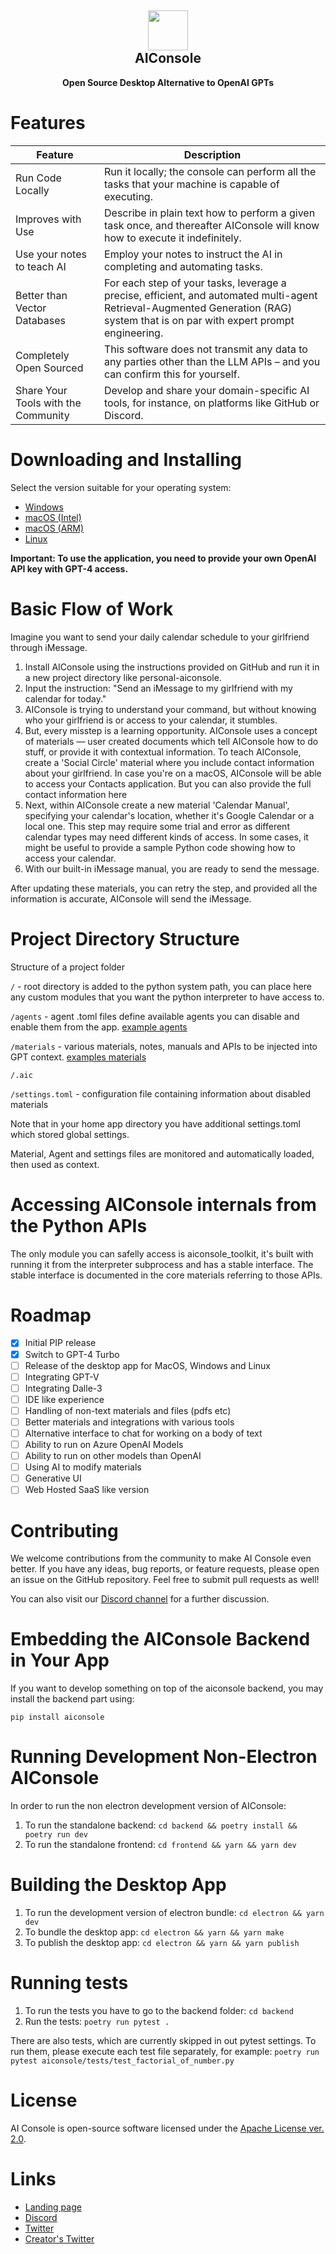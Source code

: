 <h2 align="center"><img src="https://github.com/10clouds/aiconsole/assets/135703473/d48b7b40-4b9e-45af-92e4-2abc5a8a40b0" height="64"><br>AIConsole</h2>

<p align="center"><strong>Open Source Desktop Alternative to OpenAI GPTs</strong></p>

# Features

| Feature                             | Description                                                                                                                                                                      |
| ----------------------------------- | -------------------------------------------------------------------------------------------------------------------------------------------------------------------------------- |
| Run Code Locally                    | Run it locally; the console can perform all the tasks that your machine is capable of executing.                                                                                 |
| Improves with Use                   | Describe in plain text how to perform a given task once, and thereafter AIConsole will know how to execute it indefinitely.                                                      |
| Use your notes to teach AI          | Employ your notes to instruct the AI in completing and automating tasks.                                                                                                         |
| Better than Vector Databases        | For each step of your tasks, leverage a precise, efficient, and automated multi-agent Retrieval-Augmented Generation (RAG) system that is on par with expert prompt engineering. |
| Completely Open Sourced             | This software does not transmit any data to any parties other than the LLM APIs – and you can confirm this for yourself.                                                         |
| Share Your Tools with the Community | Develop and share your domain-specific AI tools, for instance, on platforms like GitHub or Discord.                                                                              |

# Downloading and Installing

Select the version suitable for your operating system:

- [Windows](https://github.com/10clouds/aiconsole/releases)
- [macOS (Intel)](https://github.com/10clouds/aiconsole/releases)
- [macOS (ARM)](https://github.com/10clouds/aiconsole/releases)
- [Linux](https://github.com/10clouds/aiconsole/releases)

**Important: To use the application, you need to provide your own OpenAI API key with GPT-4 access.**

# Basic Flow of Work

Imagine you want to send your daily calendar schedule to your girlfriend through iMessage.

1. Install AIConsole using the instructions provided on GitHub and run it in a new project directory like personal-aiconsole.
2. Input the instruction: "Send an iMessage to my girlfriend with my calendar for today."
3. AIConsole is trying to understand your command, but without knowing who your girlfriend is or access to your calendar, it stumbles.
4. But, every misstep is a learning opportunity. AIConsole uses a concept of materials — user created documents which tell AIConsole how to do stuff, or provide it with contextual information. To teach AIConsole, create a 'Social Circle' material where you include contact information about your girlfriend. In case you're on a macOS, AIConsole will be able to access your Contacts application. But you can also provide the full contact information here
5. Next, within AIConsole create a new material 'Calendar Manual', specifying your calendar's location, whether it's Google Calendar or a local one. This step may require some trial and error as different calendar types may need different kinds of access. In some cases, it might be useful to provide a sample Python code showing how to access your calendar.
6. With our built-in iMessage manual, you are ready to send the message.

After updating these materials, you can retry the step, and provided all the information is accurate, AIConsole will send the iMessage.

# Project Directory Structure

Structure of a project folder

`/` - root directory is added to the python system path, you can place here any custom modules that you want the python interpreter to have access to.

`/agents` - agent .toml files define available agents you can disable and enable them from the app. [example agents](../blob/master/backend/aiconsole/preinstalled/agents)

`/materials` - various materials, notes, manuals and APIs to be injected into GPT context. [examples materials](../blob/master/backend/aiconsole/preinstalled/materials)

`/.aic`

`/settings.toml` - configuration file containing information about disabled materials

Note that in your home app directory you have additional settings.toml which stored global settings.

Material, Agent and settings files are monitored and automatically loaded, then used as context.

# Accessing AIConsole internals from the Python APIs

The only module you can safelly access is aiconsole_toolkit, it's built with running it from the interpreter subprocess and has a stable interface. The stable interface is documented in the core materials referring to those APIs.

# Roadmap

- [x] Initial PIP release
- [x] Switch to GPT-4 Turbo
- [ ] Release of the desktop app for MacOS, Windows and Linux
- [ ] Integrating GPT-V
- [ ] Integrating Dalle-3
- [ ] IDE like experience
- [ ] Handling of non-text materials and files (pdfs etc)
- [ ] Better materials and integrations with various tools
- [ ] Alternative interface to chat for working on a body of text
- [ ] Ability to run on Azure OpenAI Models
- [ ] Ability to run on other models than OpenAI
- [ ] Using AI to modify materials
- [ ] Generative UI
- [ ] Web Hosted SaaS like version

# Contributing

We welcome contributions from the community to make AI Console even better. If you have any ideas, bug reports, or feature requests, please open an issue on the GitHub repository. Feel free to submit pull requests as well!

You can also visit our [Discord channel](https://discord.gg/gYPJqFC7hF) for a further discussion.

# Embedding the AIConsole Backend in Your App

If you want to develop something on top of the aiconsole backend, you may install the backend part using:

`pip install aiconsole`

# Running Development Non-Electron AIConsole

In order to run the non electron development version of AIConsole:

1. To run the standalone backend: `cd backend && poetry install && poetry run dev`
2. To run the standalone frontend: `cd frontend && yarn && yarn dev`

# Building the Desktop App

1. To run the development version of electron bundle: `cd electron && yarn dev`
2. To bundle the desktop app: `cd electron && yarn && yarn make`
3. To publish the desktop app: `cd electron && yarn && yarn publish`

# Running tests
1. To run the tests you have to go to the backend folder: `cd backend`
2. Run the tests: `poetry run pytest .`

There are also tests, which are currently skipped in out pytest settings. 
To run them, please execute each test file separately, for example: `poetry run pytest aiconsole/tests/test_factorial_of_number.py`

# License

AI Console is open-source software licensed under the [Apache License ver. 2.0](https://www.apache.org/licenses/LICENSE-2.0.txt).

# Links

- [Landing page](https://aiconsole.ai)
- [Discord](https://discord.gg/gYPJqFC7hF)
- [Twitter](https://twitter.com/ai_console)
- [Creator's Twitter](https://twitter.com/mcielecki)
